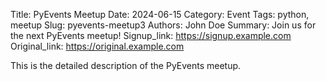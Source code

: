 Title: PyEvents Meetup
Date: 2024-06-15
Category: Event
Tags: python, meetup
Slug: pyevents-meetup3
Authors: John Doe
Summary: Join us for the next PyEvents meetup!
Signup_link: https://signup.example.com
Original_link: https://original.example.com

This is the detailed description of the PyEvents meetup.
